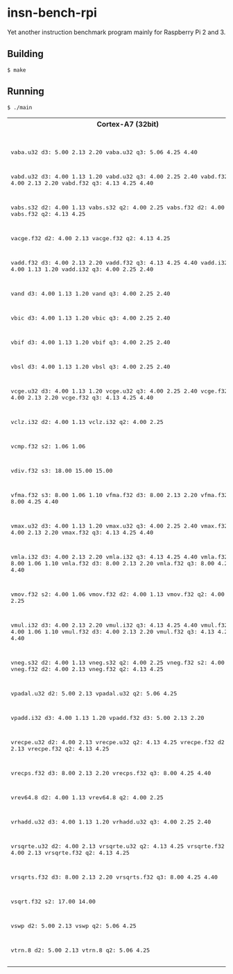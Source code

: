# insn-bench-rpi

Yet another instruction benchmark program mainly for Raspberry Pi 2 and 3.


## Building

```
$ make
```


## Running

```
$ ./main
```

<table>
<tr> <th>Cortex-A7 (32bit)</th> <th>Cortex-A53 (32bit)</th> </tr> <tr> <td><pre>

vaba.u32    d3:  5.00  2.13  2.20
vaba.u32    q3:  5.06  4.25  4.40

vabd.u32    d3:  4.00  1.13  1.20
vabd.u32    q3:  4.00  2.25  2.40
vabd.f32    d3:  4.00  2.13  2.20
vabd.f32    q3:  4.13  4.25  4.40

vabs.s32    d2:  4.00  1.13
vabs.s32    q2:  4.00  2.25
vabs.f32    d2:  4.00  2.13
vabs.f32    q2:  4.13  4.25

vacge.f32   d2:  4.00  2.13
vacge.f32   q2:  4.13  4.25

vadd.f32    d3:  4.00  2.13  2.20
vadd.f32    q3:  4.13  4.25  4.40
vadd.i32    d3:  4.00  1.13  1.20
vadd.i32    q3:  4.00  2.25  2.40

vand        d3:  4.00  1.13  1.20
vand        q3:  4.00  2.25  2.40

vbic        d3:  4.00  1.13  1.20
vbic        q3:  4.00  2.25  2.40

vbif        d3:  4.00  1.13  1.20
vbif        q3:  4.00  2.25  2.40

vbsl        d3:  4.00  1.13  1.20
vbsl        q3:  4.00  2.25  2.40

vcge.u32    d3:  4.00  1.13  1.20
vcge.u32    q3:  4.00  2.25  2.40
vcge.f32    d3:  4.00  2.13  2.20
vcge.f32    q3:  4.13  4.25  4.40

vclz.i32    d2:  4.00  1.13
vclz.i32    q2:  4.00  2.25

vcmp.f32    s2:  1.06  1.06

vdiv.f32    s3: 18.00 15.00 15.00

vfma.f32    s3:  8.00  1.06  1.10
vfma.f32    d3:  8.00  2.13  2.20
vfma.f32    q3:  8.00  4.25  4.40

vmax.u32    d3:  4.00  1.13  1.20
vmax.u32    q3:  4.00  2.25  2.40
vmax.f32    d3:  4.00  2.13  2.20
vmax.f32    q3:  4.13  4.25  4.40

vmla.i32    d3:  4.00  2.13  2.20
vmla.i32    q3:  4.13  4.25  4.40
vmla.f32    s3:  8.00  1.06  1.10
vmla.f32    d3:  8.00  2.13  2.20
vmla.f32    q3:  8.00  4.25  4.40

vmov.f32    s2:  4.00  1.06
vmov.f32    d2:  4.00  1.13
vmov.f32    q2:  4.00  2.25

vmul.i32    d3:  4.00  2.13  2.20
vmul.i32    q3:  4.13  4.25  4.40
vmul.f32    s3:  4.00  1.06  1.10
vmul.f32    d3:  4.00  2.13  2.20
vmul.f32    q3:  4.13  4.25  4.40

vneg.s32    d2:  4.00  1.13
vneg.s32    q2:  4.00  2.25
vneg.f32    s2:  4.00  1.06
vneg.f32    d2:  4.00  2.13
vneg.f32    q2:  4.13  4.25

vpadal.u32  d2:  5.00  2.13
vpadal.u32  q2:  5.06  4.25

vpadd.i32   d3:  4.00  1.13  1.20
vpadd.f32   d3:  5.00  2.13  2.20

vrecpe.u32  d2:  4.00  2.13
vrecpe.u32  q2:  4.13  4.25
vrecpe.f32  d2:  4.00  2.13
vrecpe.f32  q2:  4.13  4.25

vrecps.f32  d3:  8.00  2.13  2.20
vrecps.f32  q3:  8.00  4.25  4.40

vrev64.8    d2:  4.00  1.13
vrev64.8    q2:  4.00  2.25

vrhadd.u32  d3:  4.00  1.13  1.20
vrhadd.u32  q3:  4.00  2.25  2.40

vrsqrte.u32 d2:  4.00  2.13
vrsqrte.u32 q2:  4.13  4.25
vrsqrte.f32 d2:  4.00  2.13
vrsqrte.f32 q2:  4.13  4.25

vrsqrts.f32 d3:  8.00  2.13  2.20
vrsqrts.f32 q3:  8.00  4.25  4.40

vsqrt.f32   s2: 17.00 14.00

vswp        d2:  5.00  2.13
vswp        q2:  5.06  4.25

vtrn.8      d2:  5.00  2.13
vtrn.8      q2:  5.06  4.25
</pre></td> <td><pre>
vaba.u32    d3:  4.00  2.06  2.10
vaba.u32    q3:  4.00  2.13  2.20

vabd.u32    d3:  3.00  0.56  0.60
vabd.u32    q3:  3.00  1.13  1.20
vabd.f32    d3:  4.00  0.56  0.60
vabd.f32    q3:  4.00  1.13  1.20

vabs.s32    d2:  3.00  0.56
vabs.s32    q2:  3.00  1.13
vabs.f32    d2:  4.00  0.56
vabs.f32    q2:  4.00  1.13

vacge.f32   d2:  2.00  0.56
vacge.f32   q2:  2.00  1.13

vadd.f32    d3:  4.00  0.56  0.60
vadd.f32    q3:  4.00  1.13  1.20
vadd.i32    d3:  2.00  0.56  0.60
vadd.i32    q3:  2.00  1.13  1.20

vand        d3:  1.00  0.56  0.60
vand        q3:  1.06  1.13  1.20

vbic        d3:  1.00  0.56  0.60
vbic        q3:  1.06  1.13  1.20

vbif        d3:  2.00  0.56  0.60
vbif        q3:  2.00  1.13  1.20

vbsl        d3:  2.00  0.56  0.60
vbsl        q3:  2.00  1.13  1.20

vcge.u32    d3:  2.00  0.56  0.60
vcge.u32    q3:  2.00  1.13  1.20
vcge.f32    d3:  2.00  0.56  0.60
vcge.f32    q3:  2.00  1.13  1.20

vclz.i32    d2:  2.00  0.56
vclz.i32    q2:  2.00  1.13

vcmp.f32    s2:  0.56  0.56

vdiv.f32    s3: 13.00 10.00 10.00

vfma.f32    s3:  8.00  0.56  0.70
vfma.f32    d3:  8.00  0.56  0.70
vfma.f32    q3:  8.00  1.13  1.20

vmax.u32    d3:  2.00  0.56  0.60
vmax.u32    q3:  2.00  1.13  1.20
vmax.f32    d3:  4.00  0.56  0.60
vmax.f32    q3:  4.00  1.13  1.20

vmla.i32    d3:  4.00  0.56  0.60
vmla.i32    q3:  4.00  1.13  1.20
vmla.f32    s3:  8.00  0.56  0.70
vmla.f32    d3:  8.00  0.56  0.70
vmla.f32    q3:  8.00  1.13  1.20

vmov.f32    s2:  1.00  0.56
vmov.f32    d2:  1.00  0.56
vmov.f32    q2:  1.06  1.13

vmul.i32    d3:  4.00  0.56  0.60
vmul.i32    q3:  4.00  1.13  1.20
vmul.f32    s3:  4.00  0.56  0.60
vmul.f32    d3:  4.00  0.56  0.60
vmul.f32    q3:  4.00  1.13  1.20

vneg.s32    d2:  2.00  0.56
vneg.s32    q2:  2.00  1.13
vneg.f32    s2:  4.00  0.56
vneg.f32    d2:  4.00  0.56
vneg.f32    q2:  4.00  1.13

vpadal.u32  d2:  4.00  2.06
vpadal.u32  q2:  4.00  2.13

vpadd.i32   d3:  3.00  0.56  0.60
vpadd.f32   d3:  4.00  0.56  0.60

vrecpe.u32  d2:  4.00  0.56
vrecpe.u32  q2:  4.00  1.13
vrecpe.f32  d2:  4.00  0.56
vrecpe.f32  q2:  4.00  1.13

vrecps.f32  d3:  8.00  0.56  0.70
vrecps.f32  q3:  8.00  1.13  1.20

vrev64.8    d2:  2.00  0.56
vrev64.8    q2:  2.00  1.13

vrhadd.u32  d3:  2.00  0.56  0.60
vrhadd.u32  q3:  2.00  1.13  1.20

vrsqrte.u32 d2:  4.00  0.56
vrsqrte.u32 q2:  4.00  1.13
vrsqrte.f32 d2:  4.00  0.56
vrsqrte.f32 q2:  4.00  1.13

vrsqrts.f32 d3:  8.00  0.56  0.70
vrsqrts.f32 q3:  8.00  1.13  1.20

vsqrt.f32   s2: 12.00  9.00

vswp        d2:  1.06  1.06
vswp        q2:  1.06  2.13

vtrn.8      d2:  4.00  3.06
vtrn.8      q2:  4.00  3.13
</pre></td> </tr>
</table>

